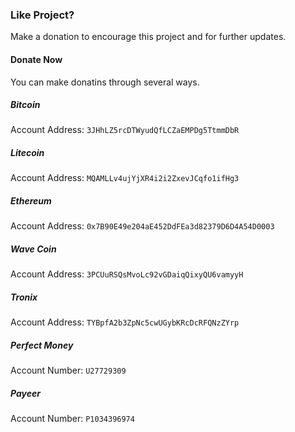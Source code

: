 ### Like Project?
Make a donation to encourage this project and for further updates.

#### Donate Now
You can make donatins through several ways.

##### Bitcoin
Account Address: ```3JHhLZ5rcDTWyudQfLCZaEMPDg5TtmmDbR```

##### Litecoin
Account Address: ```MQAMLLv4ujYjXR4i2i2ZxevJCqfo1ifHg3```

##### Ethereum
Account Address: ```0x7B90E49e204aE452DdFEa3d82379D6D4A54D0003```

##### Wave Coin
Account Address: ```3PCUuRSQsMvoLc92vGDaiqQixyQU6vamyyH```

##### Tronix
Account Address: ```TYBpfA2b3ZpNc5cwUGybKRcDcRFQNzZYrp```

##### Perfect Money
Account Number: ```U27729309```

##### Payeer
Account Number: ```P1034396974```
